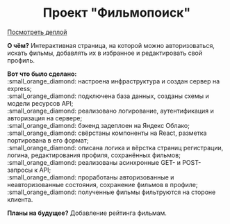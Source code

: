 <h1 align="center">Проект "Фильмопоиск"</h1>
<p><a href="https://movie.verbaldi.nomoredomainsrocks.ru">Посмотреть деплой</a></p>
<p><b>О чём?</b> Интерактивная страница, на которой можно авторизоваться, искать фильмы, добавлять их в избранное и редактировать свой профиль.</p>
<p><b>Вот что было сделано:</b>
<br>:small_orange_diamond: настроена инфраструктура и создан сервер на express;
<br>:small_orange_diamond: подключена база данных, созданы схемы и модели ресурсов API;
<br>:small_orange_diamond: реализовано логирование, аутентификация и авторизация на сервере;
<br>:small_orange_diamond: бэкенд задеплоен на Яндекс Облако;
<br>:small_orange_diamond: свёрстаны компоненты на React, разметка портирована в его формат;
<br>:small_orange_diamond: описана логика и вёрстка страниц регистрации, логина, редактирования профиля, сохранённых фильмов;
<br>:small_orange_diamond: реализованы асинхронные GET- и POST-запросы к API;
<br>:small_orange_diamond: проработаны авторизованные и неавторизованные состояния, сохранение фильмов в профиле;
<br>:small_orange_diamond: полученные фильмы фильтруются на стороне клиента.</p>
<p><b>Планы на будущее?</b> Добавление рейтинга фильмам.</p>
